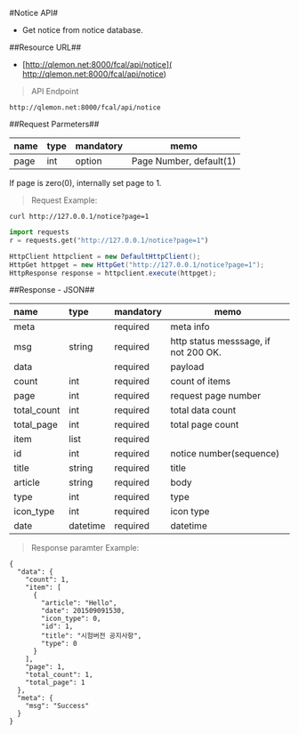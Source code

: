 
#Notice API#

- Get notice from notice database.

##Resource URL##
- [http://qlemon.net:8000/fcal/api/notice]( http://qlemon.net:8000/fcal/api/notice)

> API Endpoint 
```
http://qlemon.net:8000/fcal/api/notice
```   
 
     
##Request Parmeters##

| name            | type            | mandatory | memo           | 
| :------------------------- |:---------------|:---|------------------------| 
| page                     | int    | option | Page Number, default(1)  |
 
<aside class="notice">
If page is zero(0), internally set page to 1. 
</aside>



> Request Example:


```shell
curl http://127.0.0.1/notice?page=1
```
 
```python
import requests
r = requests.get("http://127.0.0.1/notice?page=1")
```

```java
HttpClient httpclient = new DefaultHttpClient();
HttpGet httpget = new HttpGet("http://127.0.0.1/notice?page=1");
HttpResponse response = httpclient.execute(httpget);
```



##Response - JSON##

| name            | type            | mandatory | memo           | 
| :------------------------- |:---------------|:---|------------------------| 
| meta       |     | required | meta info                                   |
| msg       | string  | required | http status messsage, if not 200 OK.      |
| data    |  | required |  payload                                                        |  
|   count    |int  | required | count of items                                             |  
|   page          | int    | required | request page number |
|   total_count   | int    | required | total data count    |
|   total_page    | int    | required | total page count  |
|   item    | list | required |                                     |  
| id                     | int    | required | notice number(sequence) |
| title             | string    | required | title        | 
| article             | string    | required | body               | 
| type             | int    | required | type             | 
| icon_type             | int    | required | icon type               | 
| date            | datetime    | required | datetime             | 

 
> Response paramter Example:
```
{
  "data": {
    "count": 1,
    "item": [
      {
        "article": "Hello",
        "date": 201509091530,
        "icon_type": 0,
        "id": 1,
        "title": "시험버전 공지사항",
        "type": 0
      }
    ],
    "page": 1,
    "total_count": 1,
    "total_page": 1
  },
  "meta": {
    "msg": "Success"
  }
}

``` 